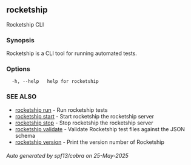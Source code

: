## rocketship

Rocketship CLI

### Synopsis

Rocketship is a CLI tool for running automated tests.

### Options

```
  -h, --help   help for rocketship
```

### SEE ALSO

* [rocketship run](rocketship_run.md)	 - Run rocketship tests
* [rocketship start](rocketship_start.md)	 - Start rocketship the rocketship server
* [rocketship stop](rocketship_stop.md)	 - Stop rocketship the rocketship server
* [rocketship validate](rocketship_validate.md)	 - Validate Rocketship test files against the JSON schema
* [rocketship version](rocketship_version.md)	 - Print the version number of Rocketship

###### Auto generated by spf13/cobra on 25-May-2025
